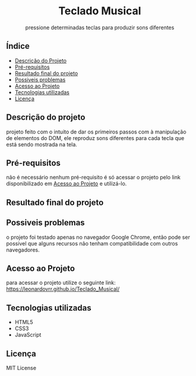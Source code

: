 <h1 align="center">
    Teclado Musical
</h1>
<p align="center">pressione determinadas teclas para produzir sons diferentes</p>

## Índice
* [Descrição do Projeto](#descrição-do-projeto)
* [Pré-requisitos](#pré-requisitos)
* [Resultado final do projeto](#resultado-final-do-projeto)
* [Possiveis problemas](#possiveis-problemas)
* [Acesso ao Projeto](#acesso-ao-projeto)
* [Tecnologias utilizadas](#tecnologias-utilizadas)
* [Licença](#licença)

## Descrição do projeto
projeto feito com o intuito de dar os primeiros passos com à manipulação de elementos do DOM, ele reproduz sons diferentes para cada tecla que está sendo mostrada na tela.

## Pré-requisitos
não é necessário nenhum pré-requisito é só acessar o projeto pelo link disponibilizado em [Acesso ao Projeto](#acesso-ao-projeto) e utilizá-lo.

## Resultado final do projeto

## Possiveis problemas
o projeto foi testado apenas no navegador Google Chrome, então pode ser possivel que alguns recursos não tenham compatibilidade com outros navegadores.

## Acesso ao Projeto
para acessar o projeto utilize o seguinte link:
https://leonardovrr.github.io/Teclado_Musical/

## Tecnologias utilizadas
- HTML5
- CSS3
- JavaScript

## Licença
MIT License